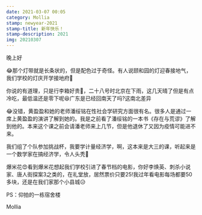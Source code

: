 ```yaml
---
date: 2021-03-07 00:05
category: Mollia
stamp: newyear-2021
stamp-title: 新年快乐！
stamp-description: 2021
img: 20210307
---
```


<p>
晚上好

😂那个灯带就是长条状的，但是配色过于奇怪。有人说颐和园的灯迎春接地气，我们学校的灯庆开学接地府🤣

你说的有道理，只是行李箱好贵🥺，二十八号时北京在下雨，这几天晴了但是有点冷吃，最低温还是零下呢😆广东是已经回南天了吗?这南北差异

😂没错，黄盈盈和她的老师潘绥铭在性社会学研究方面很有名。很多人是通过一席上黄盈盈的演讲了解到她的。我是之前看了潘绥铭的一本书《存在与荒谬》了解到他的。本来这个课之前会请潘老师来上几节，但是他退休了又因为疫情可能进不来。

我们组了个队参加挑战杯，我要学计量经济学，啊，这本来是大三的课，听起来是一个数学家在搞经济学，令人头秃🥚

爆米花😍看到爆米花想起我们学校引进了春节档的电影，你好李焕英、刺杀小说家、唐人街探案3之类的，在礼堂放，居然票价只要25!我过年看电影每场都要50多块，还是在我们家那个小县城😥

PS：仰拍的一栋宿舍楼

Mollia
</p>